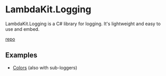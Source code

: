 # LambdaKit.Logging
LambdaKit.Logging is a C# library for logging. It's lightweight and easy to use and embed.

[repo](https://github.com/dedouwe26/LambdaKit.Logging)
## Examples
- [Colors](https://github.com/dedouwe26/LambdaKit.Logging/tree/main/examples/Logging/Program.cs) (also with sub-loggers)
